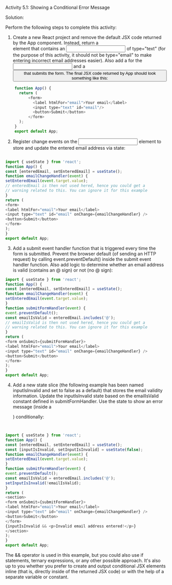 Activity 5.1: Showing a Conditional Error Message

Solution:

Perform the following steps to complete this activity:

1. Create a new React project and remove the default JSX code returned by the App component. Instead, return a <form> element that contains an <input> of type="text" (for the purpose of this activity, it should not be type="email" to make entering incorrect email addresses easier). Also add a <label> for the <input> and a <button> that submits the form. The final JSX code returned by App should look something like this:

````js
    function App() {
      return (
          <form>
            <label htmlFor="email">Your email</label>
            <input type="text" id="email"/>
            <button>Submit</button>
          </form>
      );
    }
    export default App;
````

2. Register change events on the <input> element to store and update the entered email address via state:
````js

import { useState } from 'react';
function App() {
const [enteredEmail, setEnteredEmail] = useState();
function emailChangeHandler(event) {
setEnteredEmail(event.target.value);
// enteredEmail is then not used hered, hence you could get a
// warning related to this. You can ignore it for this example
}
return (
<form>
<label htmlFor="email">Your email</label>
<input type="text" id="email" onChange={emailChangeHandler} />
<button>Submit</button>
</form>
);
}
export default App;
````
3. Add a submit event handler function that is triggered every time the form is submitted. Prevent the browser default (of sending an HTTP request) by calling event.preventDefault() inside the submit event handler function. Also add logic to determine whether an email address is valid (contains an @ sign) or not (no @ sign):

````js
import { useState } from 'react';
function App() {
const [enteredEmail, setEnteredEmail] = useState();
function emailChangeHandler(event) {
setEnteredEmail(event.target.value);
}
function submitFormHandler(event) {
event.preventDefault();
const emailIsValid = enteredEmail.includes('@');
// emailIsValid is then not used hered, hence you could get a
// warning related to this. You can ignore it for this example
}
return (
<form onSubmit={submitFormHandler}>
<label htmlFor="email">Your email</label>
<input type="text" id="email" onChange={emailChangeHandler} />
<button>Submit</button>
</form>
);
}
export default App;
````
4. Add a new state slice (the following example has been named inputIsInvalid and set to false as a default) that stores the email validity information. Update the inputIsInvalid state based on the emailIsValid constant defined in submitFormHandler. Use the state to show an error message (inside a <p>) conditionally:

````js


import { useState } from 'react';
function App() {
const [enteredEmail, setEnteredEmail] = useState();
const [inputIsInvalid, setInputIsInvalid] = useState(false);
function emailChangeHandler(event) {
setEnteredEmail(event.target.value);
}
function submitFormHandler(event) {
event.preventDefault();
const emailIsValid = enteredEmail.includes('@');
setInputIsInvalid(!emailIsValid);
}
return (
<section>
<form onSubmit={submitFormHandler}>
<label htmlFor="email">Your email</label>
<input type="text" id="email" onChange={emailChangeHandler} />
<button>Submit</button>
</form>
{inputIsInvalid && <p>Invalid email address entered!</p>}
</section>
);
}
export default App;
```` 
The && operator is used in this example, but you could also use if statements, ternary expressions, or any other possible approach. It's also up to you whether you prefer to create and output conditional JSX elements inline (that is, directly inside of the returned JSX code) or with the help of a separate variable or constant.
